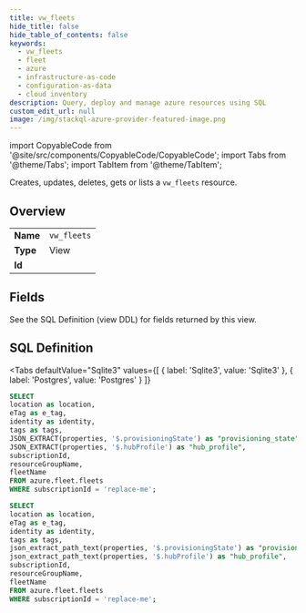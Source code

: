 ```yaml
--- 
title: vw_fleets
hide_title: false
hide_table_of_contents: false
keywords:
  - vw_fleets
  - fleet
  - azure
  - infrastructure-as-code
  - configuration-as-data
  - cloud inventory
description: Query, deploy and manage azure resources using SQL
custom_edit_url: null
image: /img/stackql-azure-provider-featured-image.png
---
```


import CopyableCode from '@site/src/components/CopyableCode/CopyableCode';
import Tabs from '@theme/Tabs';
import TabItem from '@theme/TabItem';

Creates, updates, deletes, gets or lists a <code>vw_fleets</code> resource.

## Overview
<table><tbody>
<tr><td><b>Name</b></td><td><code>vw_fleets</code></td></tr>
<tr><td><b>Type</b></td><td>View</td></tr>
<tr><td><b>Id</b></td><td><CopyableCode code="azure.fleet.vw_fleets" /></td></tr>
</tbody></table>

## Fields

See the SQL Definition (view DDL) for fields returned by this view.

## SQL Definition

<Tabs
defaultValue="Sqlite3"
values={[
{ label: 'Sqlite3', value: 'Sqlite3' },
{ label: 'Postgres', value: 'Postgres' }
]}
>
<TabItem value="Sqlite3">

```sql
SELECT
location as location,
eTag as e_tag,
identity as identity,
tags as tags,
JSON_EXTRACT(properties, '$.provisioningState') as "provisioning_state",
JSON_EXTRACT(properties, '$.hubProfile') as "hub_profile",
subscriptionId,
resourceGroupName,
fleetName
FROM azure.fleet.fleets
WHERE subscriptionId = 'replace-me';
```

</TabItem>
<TabItem value="Postgres">

```sql
SELECT
location as location,
eTag as e_tag,
identity as identity,
tags as tags,
json_extract_path_text(properties, '$.provisioningState') as "provisioning_state",
json_extract_path_text(properties, '$.hubProfile') as "hub_profile",
subscriptionId,
resourceGroupName,
fleetName
FROM azure.fleet.fleets
WHERE subscriptionId = 'replace-me';
```

</TabItem>
</Tabs>
